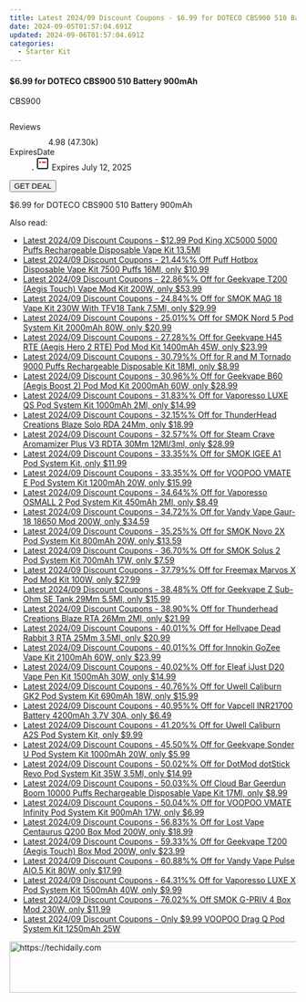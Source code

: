 ```yaml
---
title: Latest 2024/09 Discount Coupons - $6.99 for DOTECO CBS900 510 Battery 900mAh
date: 2024-09-05T01:57:04.691Z
updated: 2024-09-06T01:57:04.691Z
categories:
  - Starter Kit
---
```



<div class="max-w-4xl mx-auto grid grid-cols-1 lg:max-w-5xl lg:gap-x-20 lg:grid-cols-2">
  <div class="relative p-3 col-start-1 row-start-1 flex flex-col-reverse rounded-lg bg-gradient-to-t from-black/75 via-black/0 sm:bg-none sm:row-start-2 sm:p-0 lg:row-start-1">
    <h4 class="mt-1 text-lg font-semibold text-white sm:text-slate-900 md:text-2xl dark:sm:text-white">$6.99 for DOTECO CBS900 510 Battery 900mAh</h4>
    <p class="text-sm leading-4 font-medium text-white sm:text-slate-500 dark:sm:text-slate-400">CBS900</p>
  </div>
  
  <div class="col-start-1 col-end-3 row-start-1 grid gap-4 sm:mb-6 sm:grid-cols-4 lg:col-start-2 lg:row-span-6 lg:row-end-6 lg:mb-0 lg:gap-6">
      <img src="https://static.shareasale.com/image/90958/deal/000000_16983941748355.png" alt="" class="h-60 w-full rounded-lg object-cover sm:col-span-2 sm:h-52 lg:col-span-full" loading="lazy" />
    
  </div>
  <dl class="row-start-2 mt-4 flex items-center text-xs font-medium sm:row-start-3 sm:mt-1 md:mt-2.5 lg:row-start-2">
    <dt class="sr-only">Reviews</dt>
    <dd class="flex items-center text-indigo-600 dark:text-indigo-400">
      <svg width="24" height="24" fill="none" aria-hidden="true" class="mr-1 stroke-current dark:stroke-indigo-500">
        <path d="m12 5 2 5h5l-4 4 2.103 5L12 16l-5.103 3L9 14l-4-4h5l2-5Z" stroke-width="2" stroke-linecap="round" stroke-linejoin="round" />
      </svg>
      <span>4.98 <span class="font-normal text-slate-400">(47.30k)</span></span>
    </dd>
    <dt class="sr-only">ExpiresDate</dt>
    <dd class="flex items-center">
      <svg width="2" height="2" aria-hidden="true" fill="currentColor" class="mx-3 text-slate-300">
        <circle cx="1" cy="1" r="1" />
      </svg>
      <svg width="24" height="24" viewBox="0 0 24 24" fill="none" stroke="currentColor" stroke-width="2">
        <rect x="3" y="3" width="18" height="18" rx="2" fill="#fff" />
        <path d="M6 10L18 10" stroke="red" stroke-width="2" fill="none" />
        <path d="M10 6L10 18" stroke="#fff" stroke-width="2" fill="none" />
      </svg>
      Expires July 12, 2025    </dd>
  </dl>
  <div class="col-start-1 row-start-3 mt-4 self-center sm:col-start-2 sm:row-span-2 sm:row-start-2 sm:mt-0 lg:col-start-1 lg:row-start-3 lg:row-end-4 lg:mt-6">
    <button type="button" onClick="javascript:window.open(decodeURIComponent('https%3A%2F%2Fwww.shareasale.com%2Fu.cfm%3Fd%3D1066698%26m%3D90958%26u%3D4338022'), '_blank');void(0);" class="rounded-lg bg-red-600 px-3 py-2 text-sm font-medium leading-6 text-white">GET DEAL</button>
  </div>
  <p class="col-start-1 mt-4 text-sm leading-6 sm:col-span-2 lg:col-span-1 lg:row-start-4 lg:mt-6 dark:text-slate-400">$6.99 for DOTECO CBS900 510 Battery 900mAh 
</p>
</div>
<span class="atpl-alsoreadstyle">Also read:</span>
<div><ul>
<li><a href="https://coupons.techidaily.com/coupon-928711-share-90958-sale/"><u>Latest 2024/09 Discount Coupons - $12.99 Pod King XC5000 5000 Puffs Rechargeable Disposable Vape Kit 13.5Ml</u></a></li>
<li><a href="https://coupons.techidaily.com/coupon-934183-share-90958-sale/"><u>Latest 2024/09 Discount Coupons - 21.44%% Off Puff Hotbox Disposable Vape Kit 7500 Puffs 16Ml, only $10.99</u></a></li>
<li><a href="https://coupons.techidaily.com/coupon-931573-share-90958-sale/"><u>Latest 2024/09 Discount Coupons - 22.86%% Off for Geekvape T200 (Aegis Touch) Vape Mod Kit 200W, only $53.99</u></a></li>
<li><a href="https://coupons.techidaily.com/coupon-921239-share-90958-sale/"><u>Latest 2024/09 Discount Coupons - 24.84%% Off for SMOK MAG 18 Vape Kit 230W With TFV18 Tank 7.5Ml, only $29.99</u></a></li>
<li><a href="https://coupons.techidaily.com/coupon-922358-share-90958-sale/"><u>Latest 2024/09 Discount Coupons - 25.01%% Off for SMOK Nord 5 Pod System Kit 2000mAh 80W, only $20.99</u></a></li>
<li><a href="https://coupons.techidaily.com/coupon-922008-share-90958-sale/"><u>Latest 2024/09 Discount Coupons - 27.28%% Off for Geekvape H45 RTE (Aegis Hero 2 RTE) Pod Mod Kit 1400mAh 45W, only $23.99</u></a></li>
<li><a href="https://coupons.techidaily.com/coupon-931576-share-90958-sale/"><u>Latest 2024/09 Discount Coupons - 30.79%% Off for R and M Tornado 9000 Puffs Rechargeable Disposable Kit 18Ml, only $8.99</u></a></li>
<li><a href="https://coupons.techidaily.com/coupon-910061-share-90958-sale/"><u>Latest 2024/09 Discount Coupons - 30.96%% Off for Geekvape B60 (Aegis Boost 2) Pod Mod Kit 2000mAh 60W, only $28.99</u></a></li>
<li><a href="https://coupons.techidaily.com/coupon-929358-share-90958-sale/"><u>Latest 2024/09 Discount Coupons - 31.83%% Off for Vaporesso LUXE QS Pod System Kit 1000mAh 2Ml, only $14.99</u></a></li>
<li><a href="https://coupons.techidaily.com/coupon-939159-share-90958-sale/"><u>Latest 2024/09 Discount Coupons - 32.15%% Off for ThunderHead Creations Blaze Solo RDA 24Mm, only $18.99</u></a></li>
<li><a href="https://coupons.techidaily.com/coupon-920596-share-90958-sale/"><u>Latest 2024/09 Discount Coupons - 32.57%% Off for Steam Crave Aromamizer Plus V3 RDTA 30Mm 12Ml/3ml, only $28.99</u></a></li>
<li><a href="https://coupons.techidaily.com/coupon-936625-share-90958-sale/"><u>Latest 2024/09 Discount Coupons - 33.35%% Off for SMOK IGEE A1 Pod System Kit, only $11.99</u></a></li>
<li><a href="https://coupons.techidaily.com/coupon-924525-share-90958-sale/"><u>Latest 2024/09 Discount Coupons - 33.35%% Off for VOOPOO VMATE E Pod System Kit 1200mAh 20W, only $15.99</u></a></li>
<li><a href="https://coupons.techidaily.com/coupon-920918-share-90958-sale/"><u>Latest 2024/09 Discount Coupons - 34.64%% Off for Vaporesso OSMALL 2 Pod System Kit 450mAh 2Ml, only $8.49</u></a></li>
<li><a href="https://coupons.techidaily.com/coupon-901522-share-90958-sale/"><u>Latest 2024/09 Discount Coupons - 34.72%% Off for Vandy Vape Gaur-18 18650 Mod 200W, only $34.59</u></a></li>
<li><a href="https://coupons.techidaily.com/coupon-925254-share-90958-sale/"><u>Latest 2024/09 Discount Coupons - 35.25%% Off for SMOK Novo 2X Pod System Kit 800mAh 20W, only $13.59</u></a></li>
<li><a href="https://coupons.techidaily.com/coupon-921235-share-90958-sale/"><u>Latest 2024/09 Discount Coupons - 36.70%% Off for SMOK Solus 2 Pod System Kit 700mAh 17W, only $7.59</u></a></li>
<li><a href="https://coupons.techidaily.com/coupon-931982-share-90958-sale/"><u>Latest 2024/09 Discount Coupons - 37.79%% Off for Freemax Marvos X Pod Mod Kit 100W, only $27.99</u></a></li>
<li><a href="https://coupons.techidaily.com/coupon-934131-share-90958-sale/"><u>Latest 2024/09 Discount Coupons - 38.48%% Off for Geekvape Z Sub-Ohm SE Tank 29Mm 5.5Ml, only $15.99</u></a></li>
<li><a href="https://coupons.techidaily.com/coupon-912154-share-90958-sale/"><u>Latest 2024/09 Discount Coupons - 38.90%% Off for Thunderhead Creations Blaze RTA 26Mm 2Ml, only $21.99</u></a></li>
<li><a href="https://coupons.techidaily.com/coupon-915303-share-90958-sale/"><u>Latest 2024/09 Discount Coupons - 40.01%% Off for Hellvape Dead Rabbit 3 RTA 25Mm 3.5Ml, only $20.99</u></a></li>
<li><a href="https://coupons.techidaily.com/coupon-920919-share-90958-sale/"><u>Latest 2024/09 Discount Coupons - 40.01%% Off for Innokin GoZee Vape Kit 2100mAh 60W, only $23.99</u></a></li>
<li><a href="https://coupons.techidaily.com/coupon-902959-share-90958-sale/"><u>Latest 2024/09 Discount Coupons - 40.02%% Off for Eleaf iJust D20 Vape Pen Kit 1500mAh 30W, only $14.99</u></a></li>
<li><a href="https://coupons.techidaily.com/coupon-901892-share-90958-sale/"><u>Latest 2024/09 Discount Coupons - 40.76%% Off for Uwell Caliburn GK2 Pod System Kit 690mAh 18W, only $15.99</u></a></li>
<li><a href="https://coupons.techidaily.com/coupon-933468-share-90958-sale/"><u>Latest 2024/09 Discount Coupons - 40.95%% Off for Vapcell INR21700 Battery 4200mAh 3.7V 30A, only $6.49</u></a></li>
<li><a href="https://coupons.techidaily.com/coupon-931313-share-90958-sale/"><u>Latest 2024/09 Discount Coupons - 41.20%% Off for Uwell Caliburn A2S Pod System Kit, only $9.99</u></a></li>
<li><a href="https://coupons.techidaily.com/coupon-924787-share-90958-sale/"><u>Latest 2024/09 Discount Coupons - 45.50%% Off for Geekvape Sonder U Pod System Kit 1000mAh 20W, only $5.99</u></a></li>
<li><a href="https://coupons.techidaily.com/coupon-929032-share-90958-sale/"><u>Latest 2024/09 Discount Coupons - 50.02%% Off for DotMod dotStick Revo Pod System Kit 35W 3.5Ml, only $14.99</u></a></li>
<li><a href="https://coupons.techidaily.com/coupon-929696-share-90958-sale/"><u>Latest 2024/09 Discount Coupons - 50.03%% Off Cloud Bar Geerdun Boom 10000 Puffs Rechargeable Disposable Vape Kit 17Ml, only $8.99</u></a></li>
<li><a href="https://coupons.techidaily.com/coupon-924526-share-90958-sale/"><u>Latest 2024/09 Discount Coupons - 50.04%% Off for VOOPOO VMATE Infinity Pod System Kit 900mAh 17W, only $6.99</u></a></li>
<li><a href="https://coupons.techidaily.com/coupon-921237-share-90958-sale/"><u>Latest 2024/09 Discount Coupons - 56.83%% Off for Lost Vape Centaurus Q200 Box Mod 200W, only $18.99</u></a></li>
<li><a href="https://coupons.techidaily.com/coupon-931572-share-90958-sale/"><u>Latest 2024/09 Discount Coupons - 59.33%% Off for Geekvape T200 (Aegis Touch) Box Mod 200W, only $23.99</u></a></li>
<li><a href="https://coupons.techidaily.com/coupon-928013-share-90958-sale/"><u>Latest 2024/09 Discount Coupons - 60.88%% Off for Vandy Vape Pulse AIO.5 Kit 80W, only $17.99</u></a></li>
<li><a href="https://coupons.techidaily.com/coupon-928694-share-90958-sale/"><u>Latest 2024/09 Discount Coupons - 64.31%% Off for Vaporesso LUXE X Pod System Kit 1500mAh 40W, only $9.99</u></a></li>
<li><a href="https://coupons.techidaily.com/coupon-907094-share-90958-sale/"><u>Latest 2024/09 Discount Coupons - 76.02%% Off SMOK G-PRIV 4 Box Mod 230W, only $11.99</u></a></li>
<li><a href="https://coupons.techidaily.com/coupon-913252-share-90958-sale/"><u>Latest 2024/09 Discount Coupons - Only $9.99 VOOPOO Drag Q Pod System Kit 1250mAh 25W</u></a></li>
</ul></div>

<ins class="adsbygoogle"
      style="display:block"
      data-ad-client="ca-pub-7571918770474297"
      data-ad-slot="8358498916"
      data-ad-format="auto"
      data-full-width-responsive="true"></ins>
<!-- affiliate ads begin -->
<a href="https://appsumo.8odi.net/c/5597632/2037359/7443" target="_top" id="2037359">
  <img src="//a.impactradius-go.com/display-ad/7443-2037359" border="0" alt="https://techidaily.com" width="728" height="90"/>
</a>
<img height="0" width="0" src="https://appsumo.8odi.net/i/5597632/2037359/7443" style="position:absolute;visibility:hidden;" border="0" />
<!-- affiliate ads end -->